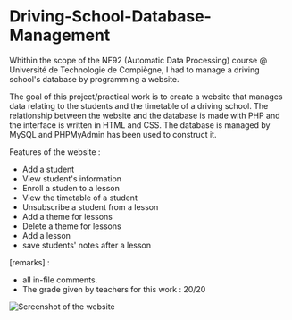 # Driving-School-Database-Management
Whithin the scope of the NF92 (Automatic Data Processing) course @ Université de Technologie de Compiègne, I had to manage a driving school's database by programming a website. 

The goal of this project/practical work is to create a website that manages data relating to the students and the timetable of a driving school. The relationship between the website and the database is made with PHP and the interface is written in HTML and CSS. The database is managed by MySQL and PHPMyAdmin has been used to construct it. 
  
 Features of the website :
  - Add a student
  - View student's information
  - Enroll a studen to a lesson
  - View the timetable of a student
  - Unsubscribe a student from a lesson
  - Add a theme for lessons
  - Delete a theme for lessons
  - Add a lesson
  - save students' notes after a lesson

[remarks] :

  - all in-file comments.
  - The grade given by teachers for this work : 20/20
  
![Screenshot of the website](url "Title")

